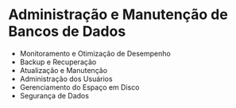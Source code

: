 # Administração e Manutenção de Bancos de Dados
- Monitoramento e Otimização de Desempenho
- Backup e Recuperação
- Atualização e Manutenção
- Administração dos Usuários
- Gerenciamento do Espaço em Disco
- Segurança de Dados
